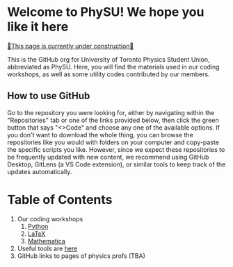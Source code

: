 # Welcome to PhySU! We hope you like it here

<ins>🚧This page is currently under construction🚧</ins>

This is the GitHub org for University of Toronto Physics Student Union, abbreviated as PhySU. Here, you will find the materials used in our coding workshops, as well as some utility codes contributed by our members.

## How to use GitHub

Go to the repository you were looking for, either by navigating within the "Repositories" tab or one of the links provided below, then click the green button that says "<>Code" and choose any one of the available options. If you don't want to download the whole thing, you can browse the repositories like you would with folders on your computer and copy-paste the specific scripts you like. However, since we expect these repositories to be frequently updated with new content, we recommend using GitHub Desktop, GitLens (a VS Code extension), or similar tools to keep track of the updates automatically.

# Table of Contents

1. Our coding workshops
    1. [Python](https://github.com/UofT-PhySU/Python-Workshop)
    2. [LaTeX](https://github.com/UofT-PhySU/LaTeX-Workshop)
    3. [Mathematica](https://github.com/UofT-PhySU/Mathematica-workshop)
2. Useful tools are [here](https://github.com/UofT-PhySU/Community-Utilities)
3. GitHub links to pages of physics profs (TBA)
